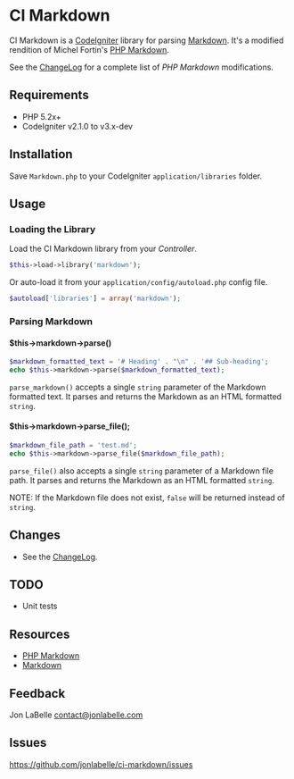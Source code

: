 CI Markdown
===========

CI Markdown is a [CodeIgniter](http://codeigniter.com) library for parsing [Markdown](http://wikipedia.org/wiki/Markdown). It's a modified rendition of Michel Fortin's [PHP Markdown](http://michelf.ca/projects/php-markdown/).

See the [ChangeLog](https://github.com/jonlabelle/ci-markdown/blob/master/ChangeLog.txt) for a complete list of *PHP Markdown* modifications.

Requirements
------------

- PHP 5.2x+
- CodeIgniter v2.1.0 to v3.x-dev

Installation
------------

Save `Markdown.php` to your CodeIgniter `application/libraries` folder.

Usage
-----

### Loading the Library

Load the CI Markdown library from your *Controller*.

```php
$this->load->library('markdown');
```

Or auto-load it from your `application/config/autoload.php` config file.

```php
$autoload['libraries'] = array('markdown');
```

### Parsing Markdown

#### $this->markdown->parse()

```php
$markdown_formatted_text = '# Heading' . "\n" . '## Sub-heading';
echo $this->markdown->parse($markdown_formatted_text);
```

`parse_markdown()` accepts a single `string` parameter of the Markdown formatted text. It parses and returns the Markdown as an HTML formatted `string`.

#### $this->markdown->parse_file();

```php
$markdown_file_path = 'test.md';
echo $this->markdown->parse_file($markdown_file_path);
```

`parse_file()` also accepts a single `string` parameter of a Markdown file path. It parses and returns the Markdown as an HTML formatted `string`.

NOTE: If the Markdown file does not exist, `false` will be returned instead of `string`.

Changes
-------

* See the [ChangeLog](https://github.com/jonlabelle/ci-markdown/blob/master/ChangeLog.txt).

TODO
----

- Unit tests

Resources
---------

* [PHP Markdown](http://michelf.ca/projects/php-markdown/)
* [Markdown](http://daringfireball.net/projects/markdown/)

Feedback
--------

Jon LaBelle
<contact@jonlabelle.com>

Issues
------
<https://github.com/jonlabelle/ci-markdown/issues>